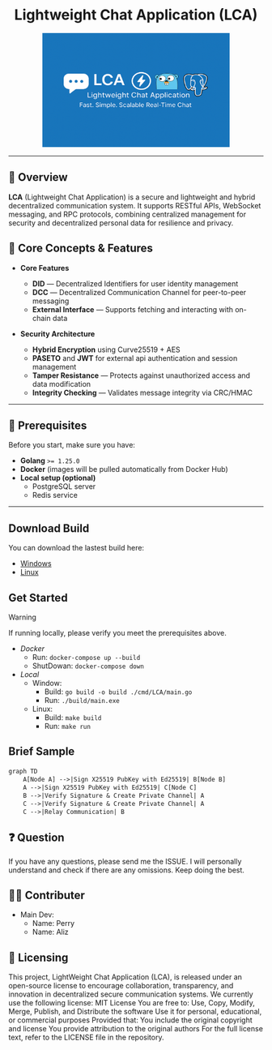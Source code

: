 <h1 align="center"><strong>Lightweight Chat Application (LCA)</strong></h1>

<p align="center">
  <img src="assets/inside.png" alt="LCA Banner" height="225" width="370" />
</p>

---

## 📌 Overview
**LCA** (Lightweight Chat Application) is a secure and lightweight and hybrid decentralized communication system.
It supports RESTful APIs, WebSocket messaging, and RPC protocols, combining centralized management for security
and decentralized personal data for resilience and privacy.

## 🧠 Core Concepts & Features
- **Core Features**
  - **DID** — Decentralized Identifiers for user identity management
  - **DCC**  — Decentralized Communication Channel for peer-to-peer messaging
  - **External Interface** — Supports fetching and interacting with on-chain data

- **Security Architecture**
  - **Hybrid Encryption** using Curve25519 + AES
  - **PASETO** and **JWT** for external api authentication and session management  
  - **Tamper Resistance** — Protects against unauthorized access and data modification
  - **Integrity Checking**  — Validates message integrity via CRC/HMAC
---

## 🔧 Prerequisites
Before you start, make sure you have:

- **Golang** `>= 1.25.0`
- **Docker** (images will be pulled automatically from Docker Hub)
- **Local setup (optional)**  
  - PostgreSQL server  
  - Redis service  

---
## Download Build 

You can download the lastest build here:
  - [Windows](https://github.com/wang900115/LCA/releases/latest/download/main.exe)
  - [Linux](https://github.com/wang900115/LCA/releases/latest/download/main)

## Get Started
> [!WARNING]  
> If running locally, please verify you meet the prerequisites above. 
  - *Docker*
    -  Run:  `docker-compose up --build`
    -  ShutDowan:  `docker-compose down`
  - *Local* 
    - Window: 
      -  Build: `go build -o build ./cmd/LCA/main.go`
      -  Run: `./build/main.exe`
    - Linux:
      -  Build: `make build`
      -  Run: `make run`
## Brief Sample 
``` mermaid
graph TD
    A[Node A] -->|Sign X25519 PubKey with Ed25519| B[Node B]
    A -->|Sign X25519 PubKey with Ed25519| C[Node C]
    B -->|Verify Signature & Create Private Channel| A
    C -->|Verify Signature & Create Private Channel| A
    C -->|Relay Communication| B
```

## ❓ Question
  If you have any questions, please send me the ISSUE. I will personally understand and check if there are any omissions. Keep doing the best.

## 👨‍💻 Contributer
  - Main Dev: 
    - Name: Perry
    - Name: Aliz
## 📄 Licensing
  This project, LightWeight Chat Application (LCA), is released under an open-source license to encourage collaboration, transparency, and innovation in decentralized secure communication systems. We currently use the following license: MIT License You are free to: Use, Copy, Modify, Merge, Publish, and Distribute the software Use it for personal, educational, or commercial purposes Provided that: You include the original copyright and license You provide attribution to the original authors For the full license text, refer to the LICENSE file in the repository.